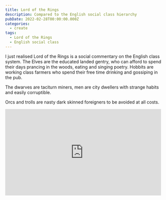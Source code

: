 ```yaml
---
title: Lord of the Rings
description: Compared to the English social class hierarchy
pubDate: 2022-02-28T00:00:00.000Z
categories:
  - create
tags:
  - Lord of the Rings
  - English social class
---
```


I just realised Lord of the Rings is a social commentary on the English class system. The Elves are the educated landed gentry, who can afford to spend their days prancing in the woods, eating and singing poetry.
Hobbits are working class farmers who spend their free time drinking and gossiping in the pub.

The dwarves are taciturn miners, men are city dwellers with strange habits and easily corruptible.

Orcs and trolls are nasty dark skinned foreigners to be avoided at all costs.

<iframe src="https://www.facebook.com/plugins/post.php?href=https%3A%2F%2Fwww.facebook.com%2Fchris1.tham%2Fposts%2Fpfbid02zrVKTxzmj6Ec3LNGBUUPYmuB9saZTZofh2vLngVbcVfTcayMdfNnXjuvoEsdyh7Fl&show_text=true&width=500" width="500" height="278" style="border:none;overflow:hidden" scrolling="no" frameborder="0" allowfullscreen="true" allow="autoplay; clipboard-write; encrypted-media; picture-in-picture; web-share"></iframe>
